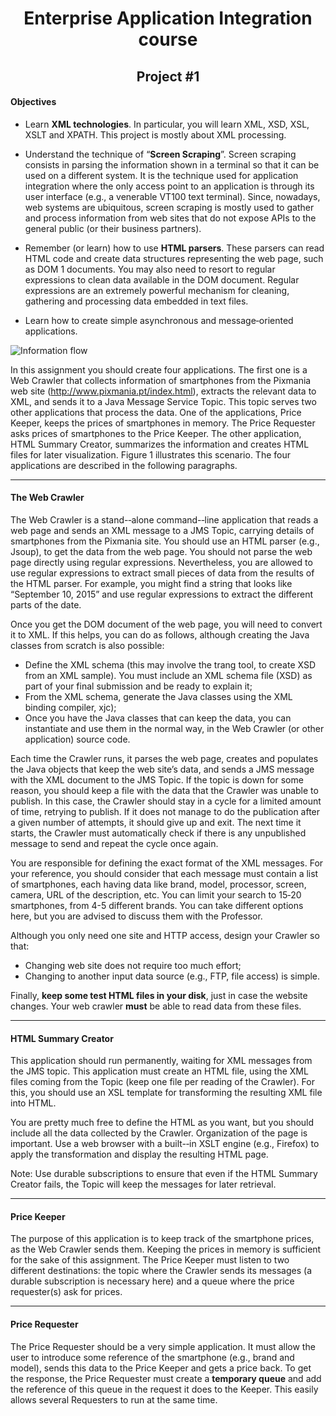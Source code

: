 # <div align="center">Enterprise Application Integration course</div>

## <div align="center">Project #1</div>

#### Objectives
* Learn **XML technologies**. In particular, you will learn XML, XSD, XSL, XSLT and XPATH. This project is mostly about XML processing.  

* Understand the technique of “**Screen Scraping**”. Screen scraping consists in parsing the information shown in a terminal so that it can be used on a different system. It is the technique used for application integration where the only access point to an application is through its user interface (e.g., a venerable VT100 text terminal). Since, nowadays, web systems are ubiquitous, screen scraping is mostly used to gather and process information from web sites that do not expose APIs to the general public (or their business partners).

* Remember (or learn) how to use **HTML parsers**. These parsers can read HTML code and create data structures representing the web page, such as DOM 1 documents. You may also need to resort to regular expressions to clean data available in the DOM document. Regular expressions are an extremely powerful mechanism for cleaning, gathering and processing data embedded in text files.

* Learn how to create simple asynchronous and message‐oriented applications.

![Information flow](https://dl.dropboxusercontent.com/u/15756440/IS%20project%201.png)

In this assignment you should create four applications. The first one is a Web Crawler that collects information of smartphones from the Pixmania web site (http://www.pixmania.pt/index.html), extracts the relevant data to XML, and sends it to a Java Message Service Topic. This topic serves two other applications that process the data. One of the applications, Price Keeper, keeps the prices of smartphones in memory. The Price Requester asks prices of smartphones to the Price Keeper. The other application, HTML Summary Creator, summarizes the information and creates HTML files for later visualization. Figure 1 illustrates this scenario. The four applications are described in the following paragraphs.
<hr>

#### The Web Crawler
The Web Crawler is a stand-­‐alone command-­‐line application that reads a web page and sends an XML message to a JMS Topic, carrying details of smartphones from the Pixmania site. You should use an HTML parser (e.g., Jsoup), to get the data from the web page. You should not parse the web page directly using regular expressions. Nevertheless, you are allowed to use regular expressions to extract small pieces of data from the results of the HTML parser. For example, you might find a string that looks like “September 10, 2015” and use regular expressions to extract the different parts of the date.

Once you get the DOM document of the web page, you will need to convert it to XML. If this helps, you can do as follows, although creating the Java classes from scratch is also possible:

* Define the XML schema (this may involve the trang tool, to create XSD from an XML sample). You must include an XML schema file (XSD) as part of your final submission and be ready to explain it;
* From the XML schema, generate the Java classes using the XML binding compiler, xjc);
* Once you have the Java classes that can keep the data, you can instantiate and use them in the normal way, in the  Web Crawler (or other application) source code.

Each time the Crawler runs, it parses the web page, creates and populates the Java objects that keep the web site’s data, and sends a JMS message with the XML document to the JMS Topic. If the topic is down for some reason, you should keep a file with the data that the Crawler was unable to publish. In this case, the Crawler should stay in a cycle for a limited amount of time, retrying to publish. If it does not manage to do the publication after a given number of attempts, it should give up and exit. The next time it starts, the Crawler must automatically check if there is any unpublished message to send and repeat the cycle once again.

You are responsible for defining the exact format of the XML messages. For your reference, you should consider that each message must contain a list of smartphones, each having data like brand, model, processor, screen, camera, URL of the description, etc. You can limit your search to 15­‐20 smartphones, from 4-­5 different brands. You can take different options here, but you are advised to discuss them with the Professor.

Although you only need one site and HTTP access, design your Crawler so that:
* Changing web site does not require too much effort;
* Changing to another input data source (e.g., FTP, file access) is simple.

Finally, **keep some test HTML files in your disk**, just in case the website changes. Your web crawler **must** be able to read data from these files.
<hr>

#### HTML Summary Creator
This application should run permanently, waiting for XML messages from the JMS topic. This application must create an HTML file, using the XML files coming from the Topic (keep one file per reading of the Crawler). For this, you should use an XSL template for transforming the resulting XML file into HTML.

You are pretty much free to define the HTML as you want, but you should include all the data collected by the Crawler. Organization of the page is important. Use a web browser with a built-­‐in XSLT engine (e.g., Firefox) to apply the transformation and display the resulting HTML page.

Note: Use durable subscriptions to ensure that even if the HTML Summary Creator fails, the Topic will keep the messages for later retrieval.
<hr>

#### Price Keeper
The purpose of this application is to keep track of the smartphone prices, as the Web Crawler sends them. Keeping the prices in memory is sufficient for the sake of this assignment. The Price Keeper must listen to two different destinations: the topic where the Crawler sends its messages (a durable subscription is necessary here) and a queue where the price requester(s) ask for prices.
<hr>

#### Price Requester
The Price Requester should be a very simple application. It must allow the user to introduce some reference of the smartphone (e.g., brand and model), sends this data to the Price Keeper and gets a price back. To get the response, the Price Requester must create a **temporary queue** and add the reference of this queue in the request it does to the Keeper. This easily allows several Requesters to run at the same time.
